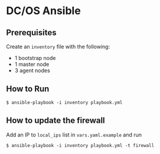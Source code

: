 # DC/OS Ansible

## Prerequisites

Create an `inventory` file with the following:

* 1 bootstrap node
* 1 master node
* 3 agent nodes

## How to Run

```$ ansible-playbook -i inventory playbook.yml```

## How to update the firewall

Add an IP to `local_ips` list in `vars.yaml.example` and run

```$ ansible-playbook -i inventory playbook.yml -t firewall```
